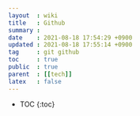 ```yaml
---
layout  : wiki
title   : Github
summary : 
date    : 2021-08-18 17:54:29 +0900
updated : 2021-08-18 17:55:14 +0900
tag     : git github
toc     : true
public  : true
parent  : [[tech]]
latex   : false
---
```

* TOC
{:toc}

